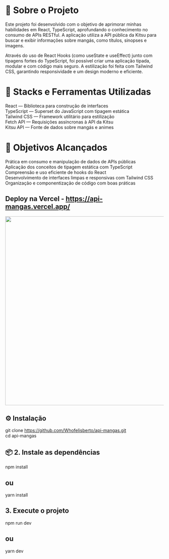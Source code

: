 # 📖 Sobre o Projeto

Este projeto foi desenvolvido com o objetivo de aprimorar minhas habilidades em React, TypeScript, aprofundando o conhecimento no consumo de APIs RESTful. A aplicação utiliza a API pública da Kitsu para buscar e exibir informações sobre mangás, como títulos, sinopses e imagens.

Através do uso de React Hooks (como useState e useEffect) junto com tipagens fortes do TypeScript, foi possível criar uma aplicação tipada, modular e com código mais seguro. A estilização foi feita com Tailwind CSS, garantindo responsividade e um design moderno e eficiente.

# 🔧 Stacks e Ferramentas Utilizadas

React — Biblioteca para construção de interfaces
</br>
TypeScript — Superset do JavaScript com tipagem estática
</br>
Tailwind CSS — Framework utilitário para estilização
</br>
Fetch API — Requisições assíncronas à API da Kitsu
</br>
Kitsu API — Fonte de dados sobre mangás e animes

# 🎯 Objetivos Alcançados

Prática em consumo e manipulação de dados de APIs públicas
</br>
Aplicação dos conceitos de tipagem estática com TypeScript
</br>
Compreensão e uso eficiente de hooks do React
</br>
Desenvolvimento de interfaces limpas e responsivas com Tailwind CSS
</br>
Organização e componentização de código com boas práticas
</br>
## Deploy na Vercel - https://api-mangas.vercel.app/

<img border="0" data-original-height="1080" data-original-width="1920" height="600" src="https://blogger.googleusercontent.com/img/b/R29vZ2xl/AVvXsEgi12kbk0akABbb_qrucPI63jR1opvp6O4pU-Jb95i2YnvYEV-ldba1zEgu7fTf9XWIr_lRfpj7ptA4bsy1MmYVi9jmaYrqWX28xhOkTHJ6xBlOf2SyV58UehBMR07nFWbiQkajR0rRp4RpKvvH3x9Ckr0kFiLtqdRGAQQnyh_6wcyHQ9_3w4manfmIaSum/s1860/manga-api.png" width="1280" />

## ⚙️ Instalação

git clone https://github.com/Whofelisberto/api-mangas.git
</br>
cd api-mangas

## 📦 2. Instale as dependências

npm install 
## ou
yarn install

##  3. Execute o projeto

npm run dev
## ou
yarn dev



